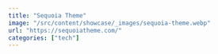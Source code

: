 ```yaml
---
title: "Sequoia Theme"
image: "/src/content/showcase/_images/sequoia-theme.webp"
url: "https://sequoiatheme.com/"
categories: ["tech"]
---
```

